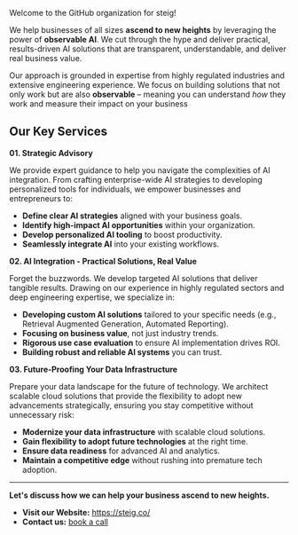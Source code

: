 
Welcome to the GitHub organization for steig!

We help businesses of all sizes **ascend to new heights** by leveraging the power of **observable AI**.  We cut through the hype and deliver practical, results-driven AI solutions that are transparent, understandable, and deliver real business value.

Our approach is grounded in expertise from highly regulated industries and extensive engineering experience. We focus on building solutions that not only work but are also **observable** – meaning you can understand *how* they work and measure their impact on your business

## Our Key Services

**01. Strategic Advisory**

We provide expert guidance to help you navigate the complexities of AI integration.  From crafting enterprise-wide AI strategies to developing personalized tools for individuals, we empower businesses and entrepreneurs to:

*   **Define clear AI strategies** aligned with your business goals.
*   **Identify high-impact AI opportunities** within your organization.
*   **Develop personalized AI tooling** to boost productivity.
*   **Seamlessly integrate AI** into your existing workflows.

**02. AI Integration - Practical Solutions, Real Value**

Forget the buzzwords. We develop targeted AI solutions that deliver tangible results. Drawing on our experience in highly regulated sectors and deep engineering expertise, we specialize in:

*   **Developing custom AI solutions** tailored to your specific needs (e.g., Retrieval Augmented Generation, Automated Reporting).
*   **Focusing on business value**, not just industry trends.
*   **Rigorous use case evaluation** to ensure AI implementation drives ROI.
*   **Building robust and reliable AI systems** you can trust.

**03. Future-Proofing Your Data Infrastructure**

Prepare your data landscape for the future of technology. We architect scalable cloud solutions that provide the flexibility to adopt new advancements strategically, ensuring you stay competitive without unnecessary risk:

*   **Modernize your data infrastructure** with scalable cloud solutions.
*   **Gain flexibility to adopt future technologies** at the right time.
*   **Ensure data readiness** for advanced AI and analytics.
*   **Maintain a competitive edge** without rushing into premature tech adoption.

---

**Let's discuss how we can help your business ascend to new heights.**

*   **Visit our Website:** https://steig.co/
*   **Contact us:** [book a call](https://cal.com/luckenco/steig-discovery)
